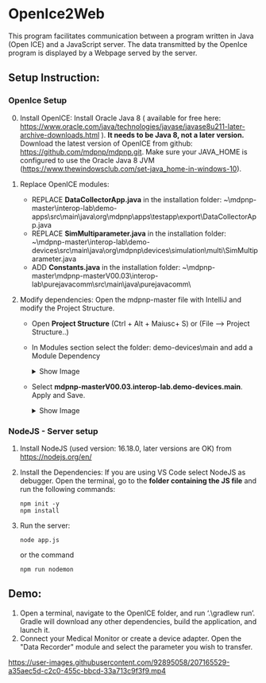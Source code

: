 # OpenIce2Web

This program facilitates communication between a program written in Java (Open ICE) and a JavaScript server.
The data transmitted by the OpenIce program is displayed by a Webpage served by the server.

## Setup Instruction:


### OpenIce Setup
0. Install OpenICE: 
   Install Oracle Java 8 ( available for free here: https://www.oracle.com/java/technologies/javase/javase8u211-later-archive-downloads.html ). **It needs to be Java      8, not a later version.**
   Download the latest version of OpenICE from github: https://github.com/mdpnp/mdpnp.git.
   Make sure your JAVA_HOME is configured to use the Oracle Java 8 JVM (https://www.thewindowsclub.com/set-java_home-in-windows-10).

1. Replace OpenICE modules:
    - REPLACE **DataCollectorApp.java** in the installation folder: ~\mdpnp-master\interop-lab\demo-apps\src\main\java\org\mdpnp\apps\testapp\export\DataCollectorApp.java
    - REPLACE **SimMultiparameter.java** in the installation folder: ~\mdpnp-master\interop-lab\demo-devices\src\main\java\org\mdpnp\devices\simulation\multi\SimMultiparameter.java
    - ADD **Constants.java** in the installation folder: ~\mdpnp-master\mdpnp-masterV00.03\interop-lab\purejavacomm\src\main\java\purejavacomm\

2. Modify dependencies: Open the mdpnp-master file with IntelliJ and modify the Project Structure.
   - Open **Project Structure** (Ctrl + Alt + Maiusc+ S) or (File --> Project Structure..)
   - In Modules section select the folder: demo-devices\main and add a Module Dependency
      <details>
         <summary>Show Image</summary>
  
         ![ProjecStructure_Upload](https://user-images.githubusercontent.com/92895058/208892538-fe7d0480-6844-44b2-b85f-28dc5d008a87.png)
 
      </details>
   - Select **mdpnp-masterV00.03.interop-lab.demo-devices.main**. Apply and Save.
      <details>
         <summary>Show Image</summary>
  
         ![ProjecStructure2_main](https://user-images.githubusercontent.com/92895058/208892803-aaaa00b4-6dd4-4c9e-84d2-e324ddf95b57.png)
 
      </details>

   
### NodeJS - Server setup

1. Install NodeJS (used version: 16.18.0, later versions are OK) from https://nodejs.org/en/
2. Install the Dependencies:
   If you are using VS Code select NodeJS as debugger. Open the terminal, go to the **folder containing the JS file** and run the following commands:
    ```
    npm init -y
    npm install
    ```
    <!--
    If it does not work run this ==> but npm install should do the trick!!
    npm install ws 
    npm install http 
    npm install express
    npm install socket.io
    npm install ejs
    npm install path
    
    -->

3. Run the server:
    ```
    node app.js
    ```
    or the command
    ```
    npm run nodemon
    ```


## Demo:

1. Open a terminal, navigate to the OpenICE folder, and run ‘.\gradlew run’. Gradle will download any other dependencies, build the application, and launch it.
2. Connect your Medical Monitor or create a device adapter. Open the "Data Recorder" module and select the parameter you wish to transfer.



https://user-images.githubusercontent.com/92895058/207165529-a35aec5d-c2c0-455c-bbcd-33a713c9f3f9.mp4
